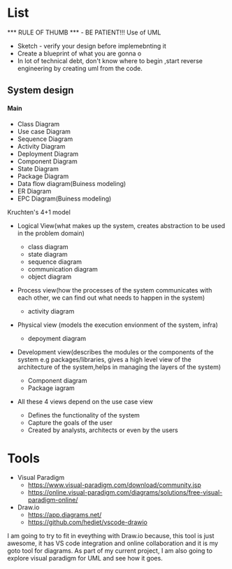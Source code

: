 # List 
*** RULE OF THUMB *** - BE PATIENT!!!
Use of UML
- Sketch - verify your design before implemebnting it
- Create a blueprint of what you are gonna o
- In lot of technical debt, don't know where to begin ,start reverse engineering by creating uml from the code.
## System design 
#### Main
- Class Diagram
- Use case Diagram
- Sequence Diagram
- Activity Diagram
- Deployment Diagram
- Component Diagram
- State Diagram
- Package Diagram
- Data flow diagram(Buiness modeling)
- ER Diagram
- EPC Diagram(Buiness modeling)

Kruchten's 4+1 model 
- Logical View(what makes up the system, creates abstraction to be used in the problem domain)
    - class diagram
    - state diagram
    - sequence diagram
    - communication diagram
    - object diagram
- Process view(how the processes of the system communicates with each other, we can find out what needs to happen in the system)
    - activity diagram
- Physical view (models the execution envionment of the system, infra)
    - depoyment diagram
- Development view(describes the modules or the components of the system e.g packages/libraries, gives a high level view of the architecture of the system,helps in managing the layers of the system)
    - Component diagram
    - Package iagram

- All these 4 views depend on the use case view
    - Defines the functionality of the system
    - Capture the goals of the user
    - Created by analysts, architects or even by the users
# Tools
- Visual Paradigm
    - https://www.visual-paradigm.com/download/community.jsp
    - https://online.visual-paradigm.com/diagrams/solutions/free-visual-paradigm-online/
- Draw.io
    - https://app.diagrams.net/
    - https://github.com/hediet/vscode-drawio

I am going to try to fit in eveything with Draw.io because, this tool is just awesome, it has VS code integration and online collaboration and it is my goto tool for diagrams. As part of my current project, I am also going to explore visual paradigm for UML and see how it goes.
